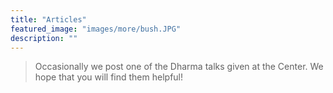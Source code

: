 ```yaml
---
title: "Articles"
featured_image: "images/more/bush.JPG"
description: ""
---
```


<blockquote>
Occasionally we post one of the Dharma talks given at the Center.  We hope that you will find them helpful!
</blockquote>



